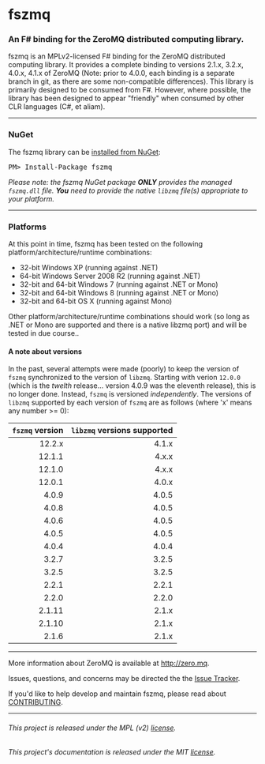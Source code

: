 fszmq
=======================

### An F# binding for the ZeroMQ distributed computing library.

fszmq is an MPLv2-licensed F# binding for the ZeroMQ distributed computing library.
It provides a complete binding to versions 2.1.x, 3.2.x, 4.0.x, 4.1.x of ZeroMQ
(Note: prior to 4.0.0, each binding is a separate branch in git, as there are some non-compatible differences).
This library is primarily designed to be consumed from F#. However, where possible,
the library has been designed to appear "friendly" when consumed by other CLR languages (C#, et aliam).

---------------------------------------------------------------------------

### NuGet

The fszmq library can be [installed from NuGet](https://www.nuget.org/packages/fszmq):

<pre>PM> Install-Package fszmq</pre>

_Please note: the fszmq NuGet package **ONLY** provides the managed `fszmq.dll` file.
**You** need to provide the native `libzmq` file(s) appropriate to your platform._

---------------------------------------------------------------------------

### Platforms

At this point in time, fszmq has been tested on the following platform/architecture/runtime combinations:
* 32-bit Windows XP (running against .NET)
* 64-bit Windows Server 2008 R2 (running against .NET)
* 32-bit and 64-bit Windows 7 (running against .NET or Mono)
* 32-bit and 64-bit Windows 8 (running against .NET or Mono)
* 32-bit and 64-bit OS X (running against Mono)

Other platform/architecture/runtime combinations should work (so long as .NET or Mono are supported and
there is a native libzmq port) and will be tested in due course..

#### A note about versions

In the past, several attempts were made (poorly) to keep the version of `fszmq` synchronized to the version of `libzmq`.
Starting with verion `12.0.0` (which is the _twelth_ release... version 4.0.9 was the eleventh release), this is no longer done. 
Instead, `fszmq` is versioned _independently_. The versions of `libzmq` supported by each version of `fszmq` are as follows
(where 'x' means any number >= 0):

`fszmq` version | `libzmq` versions supported
---------------:|----------------------------:
12.2.x          | 4.1.x
12.1.1          | 4.x.x
12.1.0			    | 4.x.x
12.0.1			    | 4.0.x
4.0.9           | 4.0.5
4.0.8			      | 4.0.5
4.0.6           | 4.0.5
4.0.5           | 4.0.5
4.0.4           | 4.0.4
3.2.7			      | 3.2.5
3.2.5			      | 3.2.5
2.2.1			      | 2.2.1
2.2.0			      | 2.2.0
2.1.11			    | 2.1.x
2.1.10			    | 2.1.x
2.1.6			      | 2.1.x

---------------------------------------------------------------------------

More information about ZeroMQ is available at http://zero.mq.

Issues, questions, and concerns may be directed the the [Issue Tracker](http://github.com/zeromq/fszmq/issues).

If you'd like to help develop and maintain fszmq, please read about [CONTRIBUTING](CONTRIBUTING.md).

---------------------------------------------------------------------------

###### This project is released under the MPL (v2) [license](LICENSE.txt).
###### This project's documentation is released under the MIT [license](docs/files/LICENSE.txt).
